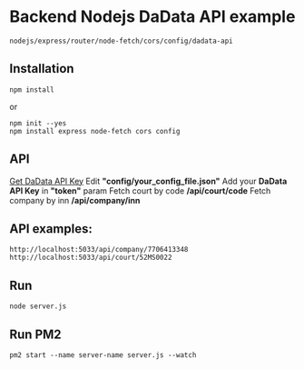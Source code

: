 # Backend Nodejs DaData API example
    nodejs/express/router/node-fetch/cors/config/dadata-api

## Installation

    npm install

or

    npm init --yes
    npm install express node-fetch cors config

## API
 [Get DaData API Key](https://dadata.ru/api/ "DaData API")
 Edit <b>"config/your_config_file.json"</b>
 Add your <b>DaData API Key</b> in <b>"token"</b> param
 Fetch court by code <b>/api/court/code</b>
 Fetch company by inn <b>/api/company/inn</b>

## API examples:
    http://localhost:5033/api/company/7706413348
    http://localhost:5033/api/court/52MS0022

## Run
    node server.js

## Run PM2
    pm2 start --name server-name server.js --watch